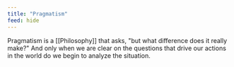 ```yaml
---
title: "Pragmatism"
feed: hide
---
```


Pragmatism is a [[Philosophy]] that asks, "but what difference does it really make?" And only when we are clear on the questions that drive our actions in the world do we begin to analyze the situation.

